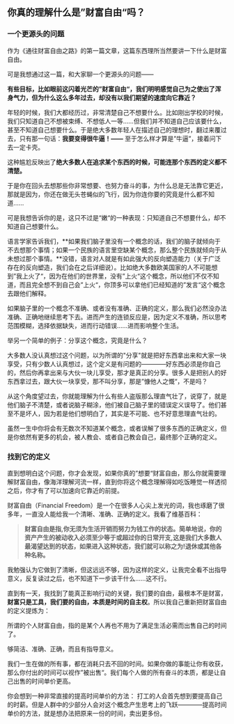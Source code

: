 ## 你真的理解什么是”财富自由“吗？

### 一个更源头的问题

作为《通往财富自由之路》的第一篇文章，这篇东西理所当然要讲一下什么是财富自由。

可是我想通过这一篇，和大家聊一个更源头的问题——

**有些目标，比如眼前这闪着光芒的”财富自由“，我们明明感觉自己为之使出了浑身气力，但为什么这么多年过去，却没有以我们期望的速度向它靠近？**

年轻的时候，我们大都经历过，非常清楚自己不想要什么。比如刚出学校的时候，我们只知道自己不想被束缚、不想低人一等……但我们并不知道自己应该要什么，甚至不知道自己想要什么。于是绝大多数年轻人在描述自己的理想时，翻过来覆过去，只有那一句话：**我要变得很牛逼！——** 至于怎么样才算是”牛逼”，接着问下去一定卡壳。

这种尴尬反映出了**绝大多数人在追求某个东西的时候，可能连那个东西的定义都不清楚。**

于是你在回头去想那些你非常想要、也努力奋斗的事，为什么总是无法靠它更近，那就是因为，你还在做无头苍蝇似的飞行，因为你连你要的究竟是什么都不知道……

可是我想告诉你的是，这只不过是“嫩“的一种表现：只知道自己不想要什么，却不知道自己想要什么。

语言学家告诉我们，**如果我们脑子里没有一个概念的话，我们的脑子就倾向于不去想那个事情；如果一个民族的语言里空缺某个概念，那么整个民族就倾向于从未想过那个事情。**没错，语言对人就是有如此强大的反向塑造能力（关于广泛存在的反向塑造，我们会在之后详细说）。比如绝大多数欧美国家的人不可能想到”我上火了“，因为在他们的世界里，没有”上火“这个概念，所以他们不仅不知道，而且完全想不到自己会”上火“，你顶多可以拿他们已经知道的”发言“这个概念去跟他们解释。

如果脑子里的一个概念不准确、或者没有准确、正确的定义，那么我们必然没办法准确、正确地继续思考下去。进而产生的连锁反应是，因为定义不准确，所以思考范围模糊，选择依据缺失，进而行动错误……进而影响整个生活。

举另一个简单的例子：分享这个概念，究竟是什么？

大多数人没认真想过这个问题，以为所谓的"分享"就是把好东西拿出来和大家一块享受，只有少数人认真想过，这个定义是有问题的————好东西必须是你自己的，然后你再拿出来与大伙一块儿享受，那才是真正的分享。很多人是把别人的好东西拿过去，跟大伙一块享受，那不叫分享，那是”慷他人之慨“，不是吗？

从这个角度望过去，你就能理解为什么有些人盗版那么理直气壮了，说穿了，就是他们脑子不清楚，或者说脑子糊涂，他们被自己脑子里的错误定义误导了。他们甚至不是坏人，因为若是他们想明白了，其实是不可能、也不好意思理直气壮的。

虽然一生中你将会有无数次不知道某个概念，或者误解了很多东西的正确定义，但是你依然有更多的机会，被人教会、或者自己教会自己，最终那个正确的定义。


### 找到它的定义

直到想明白这个问题，你才会发现，如果你真的”想要“财富自由，那么你就需要理解财富自由，像海洋理解河流一样，直到你将这个概念理解得如吃饭睡觉一样透彻之后，你才有了可以加速向它靠近的前提。

财富自由（Financial Freedom）是一个在很多人心尖上发光的词，我也琢磨了很多年，一直没人能给我一个清晰、准确、正确的定义。我看了维基百科：

> **财富自由是指,你无须为生活开销而努力为钱工作的状态。简单地说，你的资产产生的被动收入必须至少等于或超过你的日常开支,这是我们大多数人最渴望达到的状态，如果进入这种状态，我们就可以称之为!退休或其他各种名称。**

我勉强认为它做到了清晰，但这远远不够，因为这样的定义，让我完全看不出指导意义，反复读过之后，也不知道下一步该干什么……这不行。

直到有一天，我找到了能真正影响行动的关键，我们要的自由，最根本不是财富，**财富只是工具，我们要的自由，本质是时间的自主权**。所以我自己重新把财富自由的定义提炼为：

所谓的个人财富自由，指的是某个人再也不用为了满足生活必需而出售自己的时间了。

够简洁、准确、正确，而且有指导意义。

我们一生在做的所有事，都在消耗只去不回的时间。如果你做的事能让你有收获，那么你付出的时间可以视作”被出售“。我们每个人做的所有奋斗的本质，都是让自己出售的时间单价更高。

你会想到一种非常直接的提高时间单价的方法： 打工的人会首先想到要提高自己的时薪。但是人群中的少部分人会对这个概念产生思考上的飞跃————提高时间单价的方法，就是想办法把原来一份的时间，卖出更多份。








